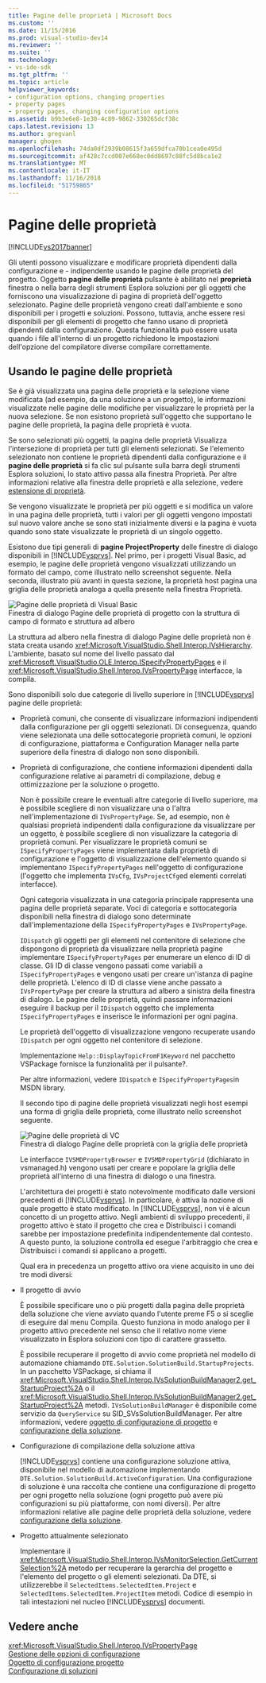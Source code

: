 ```yaml
---
title: Pagine delle proprietà | Microsoft Docs
ms.custom: ''
ms.date: 11/15/2016
ms.prod: visual-studio-dev14
ms.reviewer: ''
ms.suite: ''
ms.technology:
- vs-ide-sdk
ms.tgt_pltfrm: ''
ms.topic: article
helpviewer_keywords:
- configuration options, changing properties
- property pages
- property pages, changing configuration options
ms.assetid: b9b3e6e8-1e30-4c89-9862-330265dcf38c
caps.latest.revision: 13
ms.author: gregvanl
manager: ghogen
ms.openlocfilehash: 74da0df2939b08615f3a659dfca70b1cea0e495d
ms.sourcegitcommit: af428c7ccd007e668ec0dd8697c88fc5d8bca1e2
ms.translationtype: MT
ms.contentlocale: it-IT
ms.lasthandoff: 11/16/2018
ms.locfileid: "51759865"
---
```

# <a name="property-pages"></a>Pagine delle proprietà
[!INCLUDE[vs2017banner](../../includes/vs2017banner.md)]

Gli utenti possono visualizzare e modificare proprietà dipendenti dalla configurazione e - indipendente usando le pagine delle proprietà del progetto. Oggetto **pagine delle proprietà** pulsante è abilitato nel **proprietà** finestra o nella barra degli strumenti Esplora soluzioni per gli oggetti che forniscono una visualizzazione di pagina di proprietà dell'oggetto selezionato. Pagine delle proprietà vengono creati dall'ambiente e sono disponibili per i progetti e soluzioni. Possono, tuttavia, anche essere resi disponibili per gli elementi di progetto che fanno usano di proprietà dipendenti dalla configurazione. Questa funzionalità può essere usata quando i file all'interno di un progetto richiedono le impostazioni dell'opzione del compilatore diverse compilare correttamente.  
  
## <a name="using-property-pages"></a>Usando le pagine delle proprietà  
 Se è già visualizzata una pagina delle proprietà e la selezione viene modificata (ad esempio, da una soluzione a un progetto), le informazioni visualizzate nelle pagine delle modifiche per visualizzare le proprietà per la nuova selezione. Se non esistono proprietà sull'oggetto che supportano le pagine delle proprietà, la pagina delle proprietà è vuota.  
  
 Se sono selezionati più oggetti, la pagina delle proprietà Visualizza l'intersezione di proprietà per tutti gli elementi selezionati. Se l'elemento selezionato non contiene le proprietà dipendenti dalla configurazione e il **pagine delle proprietà** si fa clic sul pulsante sulla barra degli strumenti Esplora soluzioni, lo stato attivo passa alla finestra Proprietà. Per altre informazioni relative alla finestra delle proprietà e alla selezione, vedere [estensione di proprietà](../../extensibility/internals/extending-properties.md).  
  
 Se vengono visualizzate le proprietà per più oggetti e si modifica un valore in una pagina delle proprietà, tutti i valori per gli oggetti vengono impostati sul nuovo valore anche se sono stati inizialmente diversi e la pagina è vuota quando sono state visualizzate le proprietà di un singolo oggetto.  
  
 Esistono due tipi generali di **pagine ProjectProperty** delle finestre di dialogo disponibili in [!INCLUDE[vsprvs](../../includes/vsprvs-md.md)]. Nel primo, per i progetti Visual Basic, ad esempio, le pagine delle proprietà vengono visualizzati utilizzando un formato del campo, come illustrato nello screenshot seguente. Nella seconda, illustrato più avanti in questa sezione, la proprietà host pagina una griglia delle proprietà analoga a quella presente nella finestra Proprietà.  
  
 ![Pagine delle proprietà di Visual Basic](../../extensibility/internals/media/vsvbproppages.gif "vsVBPropPages")  
Finestra di dialogo Pagine delle proprietà di progetto con la struttura di campo di formato e struttura ad albero  
  
 La struttura ad albero nella finestra di dialogo Pagine delle proprietà non è stata creata usando <xref:Microsoft.VisualStudio.Shell.Interop.IVsHierarchy>. L'ambiente, basato sul nome del livello passato dal <xref:Microsoft.VisualStudio.OLE.Interop.ISpecifyPropertyPages> e il <xref:Microsoft.VisualStudio.Shell.Interop.IVsPropertyPage> interfacce, la compila.  
  
 Sono disponibili solo due categorie di livello superiore in [!INCLUDE[vsprvs](../../includes/vsprvs-md.md)] pagine delle proprietà:  
  
- Proprietà comuni, che consente di visualizzare informazioni indipendenti dalla configurazione per gli oggetti selezionati. Di conseguenza, quando viene selezionata una delle sottocategorie proprietà comuni, le opzioni di configurazione, piattaforma e Configuration Manager nella parte superiore della finestra di dialogo non sono disponibili.  
  
- Proprietà di configurazione, che contiene informazioni dipendenti dalla configurazione relative ai parametri di compilazione, debug e ottimizzazione per la soluzione o progetto.  
  
  Non è possibile creare le eventuali altre categorie di livello superiore, ma è possibile scegliere di non visualizzare una o l'altra nell'implementazione di `IVsPropertyPage`. Se, ad esempio, non è qualsiasi proprietà indipendenti dalla configurazione da visualizzare per un oggetto, è possibile scegliere di non visualizzare la categoria di proprietà comuni. Per visualizzare le proprietà comuni se `ISpecifyPropertyPages` viene implementata dalla proprietà di configurazione e l'oggetto di visualizzazione dell'elemento quando si implementano `ISpecifyPropertyPages` nell'oggetto di configurazione (l'oggetto che implementa `IVsCfg`, `IVsProjectCfg`ed elementi correlati interfacce).  
  
  Ogni categoria visualizzata in una categoria principale rappresenta una pagina delle proprietà separate. Voci di categoria e sottocategoria disponibili nella finestra di dialogo sono determinate dall'implementazione della `ISpecifyPropertyPages` e `IVsPropertyPage`.  
  
  `IDispatch` gli oggetti per gli elementi nel contenitore di selezione che dispongono di proprietà da visualizzare nella proprietà pagine implementare `ISpecifyPropertyPages` per enumerare un elenco di ID di classe. Gli ID di classe vengono passati come variabili a `ISpecifyPropertyPages` e vengono usati per creare un'istanza di pagine delle proprietà. L'elenco di ID di classe viene anche passato a `IVsPropertyPage` per creare la struttura ad albero a sinistra della finestra di dialogo. Le pagine delle proprietà, quindi passare informazioni eseguire il backup per il `IDispatch` oggetto che implementa `ISpecifyPropertyPages` e inserisce le informazioni per ogni pagina.  
  
  Le proprietà dell'oggetto di visualizzazione vengono recuperate usando `IDispatch` per ogni oggetto nel contenitore di selezione.  
  
  Implementazione `Help::DisplayTopicFromF1Keyword` nel pacchetto VSPackage fornisce la funzionalità per il pulsante?.  
  
  Per altre informazioni, vedere `IDispatch` e `ISpecifyPropertyPages`in MSDN library.  
  
  Il secondo tipo di pagine delle proprietà visualizzati negli host esempi una forma di griglia delle proprietà, come illustrato nello screenshot seguente.  
  
  ![Pagine delle proprietà di VC](../../extensibility/internals/media/vsvcproppages.gif "vsVCPropPages")  
  Finestra di dialogo Pagine delle proprietà con la griglia delle proprietà  
  
  Le interfacce `IVSMDPropertyBrowser` e `IVSMDPropertyGrid` (dichiarato in vsmanaged.h) vengono usati per creare e popolare la griglia delle proprietà all'interno di una finestra di dialogo o una finestra.  
  
  L'architettura dei progetti è stato notevolmente modificato dalle versioni precedenti di [!INCLUDE[vsprvs](../../includes/vsprvs-md.md)]. In particolare, è attiva la nozione di quale progetto è stato modificato. In [!INCLUDE[vsprvs](../../includes/vsprvs-md.md)], non vi è alcun concetto di un progetto attivo. Negli ambienti di sviluppo precedenti, il progetto attivo è stato il progetto che crea e Distribuisci i comandi sarebbe per impostazione predefinita indipendentemente dal contesto. A questo punto, la soluzione controlla ed esegue l'arbitraggio che crea e Distribuisci i comandi si applicano a progetti.  
  
  Qual era in precedenza un progetto attivo ora viene acquisito in uno dei tre modi diversi:  
  
- Il progetto di avvio  
  
   È possibile specificare uno o più progetti dalla pagina delle proprietà della soluzione che viene avviato quando l'utente preme F5 o si sceglie di eseguire dal menu Compila. Questo funziona in modo analogo per il progetto attivo precedente nel senso che il relativo nome viene visualizzato in Esplora soluzioni con tipo di carattere grassetto.  
  
   È possibile recuperare il progetto di avvio come proprietà nel modello di automazione chiamando `DTE.Solution.SolutionBuild.StartupProjects`. In un pacchetto VSPackage, si chiama il <xref:Microsoft.VisualStudio.Shell.Interop.IVsSolutionBuildManager2.get_StartupProject%2A> o il <xref:Microsoft.VisualStudio.Shell.Interop.IVsSolutionBuildManager2.get_StartupProject%2A> metodi. `IVsSolutionBuildManager` è disponibile come servizio da `QueryService` su SID_SVsSolutionBuildManager. Per altre informazioni, vedere [oggetto di configurazione di progetto](../../extensibility/internals/project-configuration-object.md) e [configurazione della soluzione](../../extensibility/internals/solution-configuration.md).  
  
- Configurazione di compilazione della soluzione attiva  
  
   [!INCLUDE[vsprvs](../../includes/vsprvs-md.md)] contiene una configurazione soluzione attiva, disponibile nel modello di automazione implementando `DTE.Solution.SolutionBuild.ActiveConfiguration`. Una configurazione di soluzione è una raccolta che contiene una configurazione di progetto per ogni progetto nella soluzione (ogni progetto può avere più configurazioni su più piattaforme, con nomi diversi). Per altre informazioni relative alle pagine delle proprietà della soluzione, vedere [configurazione della soluzione](../../extensibility/internals/solution-configuration.md).  
  
- Progetto attualmente selezionato  
  
   Implementare il <xref:Microsoft.VisualStudio.Shell.Interop.IVsMonitorSelection.GetCurrentSelection%2A> metodo per recuperare la gerarchia del progetto e l'elemento del progetto o gli elementi selezionati. Da DTE, si utilizzerebbe il `SelectedItems.SelectedItem.Project` e `SelectedItems.SelectedItem.ProjectItem` metodi. Codice di esempio in tali intestazioni nel nucleo [!INCLUDE[vsprvs](../../includes/vsprvs-md.md)] documenti.  
  
## <a name="see-also"></a>Vedere anche  
 <xref:Microsoft.VisualStudio.Shell.Interop.IVsPropertyPage>   
 [Gestione delle opzioni di configurazione](../../extensibility/internals/managing-configuration-options.md)   
 [Oggetto di configurazione progetto](../../extensibility/internals/project-configuration-object.md)   
 [Configurazione di soluzioni](../../extensibility/internals/solution-configuration.md)

